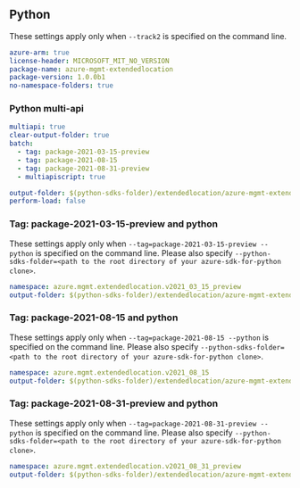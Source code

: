 ## Python

These settings apply only when `--track2` is specified on the command line.

```yaml $(python)
azure-arm: true
license-header: MICROSOFT_MIT_NO_VERSION
package-name: azure-mgmt-extendedlocation
package-version: 1.0.0b1
no-namespace-folders: true
```

### Python multi-api

``` yaml $(python)
multiapi: true
clear-output-folder: true
batch:
  - tag: package-2021-03-15-preview
  - tag: package-2021-08-15
  - tag: package-2021-08-31-preview
  - multiapiscript: true
```

```yaml $(multiapiscript)
output-folder: $(python-sdks-folder)/extendedlocation/azure-mgmt-extendedlocation/azure/mgmt/extendedlocation/
perform-load: false
```

### Tag: package-2021-03-15-preview and python

These settings apply only when `--tag=package-2021-03-15-preview --python` is specified on the command line.
Please also specify `--python-sdks-folder=<path to the root directory of your azure-sdk-for-python clone>`.

```yaml $(tag) == 'package-2021-03-15-preview' && $(python)
namespace: azure.mgmt.extendedlocation.v2021_03_15_preview
output-folder: $(python-sdks-folder)/extendedlocation/azure-mgmt-extendedlocation/azure/mgmt/extendedlocation/v2021_03_15_preview
```

### Tag: package-2021-08-15 and python

These settings apply only when `--tag=package-2021-08-15 --python` is specified on the command line.
Please also specify `--python-sdks-folder=<path to the root directory of your azure-sdk-for-python clone>`.

```yaml $(tag) == 'package-2021-08-15' && $(python)
namespace: azure.mgmt.extendedlocation.v2021_08_15
output-folder: $(python-sdks-folder)/extendedlocation/azure-mgmt-extendedlocation/azure/mgmt/extendedlocation/v2021_08_15
```

### Tag: package-2021-08-31-preview and python

These settings apply only when `--tag=package-2021-08-31-preview --python` is specified on the command line.
Please also specify `--python-sdks-folder=<path to the root directory of your azure-sdk-for-python clone>`.

```yaml $(tag) == 'package-2021-08-31-preview' && $(python)
namespace: azure.mgmt.extendedlocation.v2021_08_31_preview
output-folder: $(python-sdks-folder)/extendedlocation/azure-mgmt-extendedlocation/azure/mgmt/extendedlocation/v2021_08_31_preview
```
